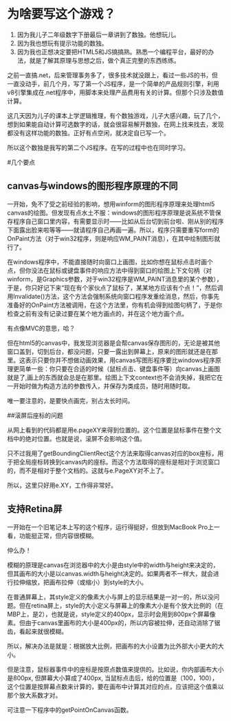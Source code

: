 # 为啥要写这个游戏？

1. 因为我儿子二年级数字下册最后一章讲到了数独。他想玩儿。
1. 因为我也想玩有提示功能的数独。
1. 因为我也正想决定要把HTML5和JS搞搞熟。熟悉一个编程平台，最好的办法，就是了解其原理与思想之后，做个真正完整的东西练练。

之前一直搞.net，后来管理事务多了，很多技术就没跟上，看过一些JS的书，但一直没动手，前几个月，写了第一个JS程序，是一个简单的产品规则引擎，利用v8引擎集成在.net程序中，用脚本来处理产品费用有关的计算。但那个只涉及数值计算。

这几天因为儿子的课本上学逻辑推理，有个数独游戏，儿子大感兴趣，玩了几个，想到如果能自动计算可选数字的话，就会很容易解开数独，在网上找来找去，发现都没有这样功能的数独。正好有点空闲，就决定自已写一个。

所以这个数独是我写的第二个JS程序。在写的过程中也在同时学习。


#几个要点
## canvas与windows的图形程序原理的不同

一开始，免不了受之前经验的影响，想用winform的图形程序原理来处理html5 canvas的绘图。但发现有点水土不服：windows的图形程序原理是说系统不管保存程序自己窗口里内容，有需要显示时——比如从后台切到前台啦、刚从别的程序下面露出脸来啦等等——就请程序自己再画一遍。所以，程序只需要重写form的OnPaint方法（对于win32程序，则是响应WM_PAINT消息），在其中绘制图形就行了。

在windows程序中，不能直接随时向窗口上画图，比如你想在鼠标点击时画个点，但你没法在鼠标或键盘事件的响应方法中得到窗口的绘图上下文句柄（对winform，是Graphics参数，对于win32程序是WM_PAINT消息里的某个参数），于是，你只好记下来“现在有个家伙点了鼠标了，某某地方应该有个点！”，然后调用Invalidate()方法，这个方法会强制系统向窗口程序发重绘消息，然后，你事先准备好的OnPaint方法被调用，在这个方法里，你有机会得到绘图句柄了，于是你检查之前有没有记录过要在某个地方画点的，并在这个地方画个点。

有点像MVC的意思，哈？

但在html5的canvas中，我发现浏览器是会帮canvas保存图形的，无论是被其他窗口盖到，切到后台，都没问题，只要一露出到屏幕上，原来的图形就还是在那里。这表示只要你并不想做动画效果，用canvas写图形程序要比windows程序原理更简单一些：你只要在合适的时候（鼠标点击、键盘事件等）向canvas上画图就是了,画上的东西就会总是在那里。绘图上下文context也不会消失掉，我把它在一开始时做为构造方法的参数传入，并保存为类成员，随时用随时取。

唯一要注意的，是要快点画完，别占太长时间。


##滚屏后座标的问题

从网上看到的代码都是用e.pageXY来得到位置的。这个位置是鼠标事件在整个文档中的绝对位置。也就是说，滚屏不会影响这个值。

只不过我用了getBoundingClientRect这个方法来取得canvas对应的box座标，用于把全局座标转换到canvas内的座标。而这个方法取得的座标是相对于浏览窗口的，而不是相对于整个文档的。这就与e.PageXY对不上了。

所以，这里只好用e.XY，工作得非常好。


## 支持Retina屏
一开始在一个旧笔记本上写的这个程序，运行得挺好，但放到MacBook Pro上一看，功能挺正常，但内容很模糊。

仲么办！

模糊的原理是canvas在浏览器中的大小是由style中的width与height来决定的，但其画布的大小是以canvas.width与height决定的。如果两者不一样大，就会进行拉伸缩放，把画布拉伸（或缩小）到style的大小。

在普通屏幕上，其style定义的像素大小与屏上的显示结果是一对一的，所以没问题。但在retina屏上，style的大小定义与屏幕上的像素大小是有个放大比例的（在MBP上，是2），也就是说，style定义的400px，显示时会用到800px个屏幕像素。但由于canvas里画布的大小是400px的，所以内容被拉伸，还自动消除了锯齿，看起来就很模糊。

所以，解决办法是就是：根据放大比例，把画布的大小设置为比外部大小更大的大小。

但是注意，鼠标器事件中的座标是按原点数值来提供的。比如说，你内部画布大小是800px, 但屏幕大小算成了400px, 当鼠标点击后，给的位置是（100，100），这个位置是按屏幕点数来计算的，要在画布中计算其对应的点，应该把这个值乘以那个放大系数才对。

可注意一下程序中的getPointOnCanvas函数。
